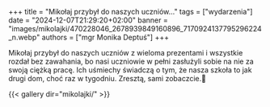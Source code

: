 +++
title = "Mikołaj przybył do naszych uczniów..."
tags = ["wydarzenia"]
date = "2024-12-07T21:29:20+02:00"
banner = "images/mikolajki/470228046_2678939849160896_7170924137795296224_n.webp"
authors = ["mgr Monika Deptuś"]
+++

Mikołaj przybył do naszych uczniów z wieloma prezentami i wszystkie rozdał bez zawahania, bo nasi uczniowie w pełni zasłużyli sobie na nie za swoją ciężką pracę. Ich uśmiechy świadczą o tym, że nasza szkoła to jak drugi dom, choć raz w tygodniu. Zresztą, sami zobaczcie.🙂

{{< gallery dir="mikolajki/" >}}
